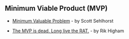 ## Minimum Viable Product (MVP)

- [Minimum Valuable Problem](http://tynerblain.com/blog/2016/07/22/minimum-valuable-problem/) - by Scott Sehlhorst

- [The MVP is dead. Long live the RAT.](https://hackernoon.com/the-mvp-is-dead-long-live-the-rat-233d5d16ab02) - by Rik Higham